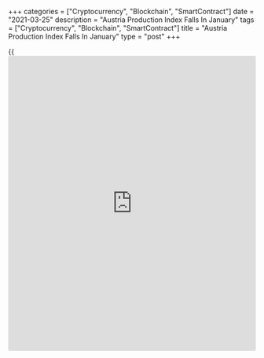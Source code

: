 +++
categories = ["Cryptocurrency", "Blockchain", "SmartContract"]
date = "2021-03-25"
description = "Austria Production Index Falls In January"
tags = ["Cryptocurrency", "Blockchain", "SmartContract"]
title = "Austria Production Index Falls In January"
type = "post"
+++

{{<iframe id="large-banner" src="https://www.bounty.group/#slide=25.0" width="100%" height="600" scrolling="no" style="border: 0px solid rgb(216, 221, 230); border-radius: 3px;">}}

Austria's production index declined in January, as industrial production
and construction output decreased, data from Statistics Austria showed
on Thursday.

The production index decreased 3.8 percent year-on-year in January,
following a 2.9 percent fall in December.

Industrial production declined 3.5 percent annually in January and
construction output decreased 5.8 percent.

On a month-on-month basis, the production index grew 2.4 percent in
January, after a 3.5 percent decline in the prior month.

On a monthly basis, industrial production increased 1.7 percent in
January and construction output gained 4.7 percent.

For comments and feedback [contact](https://www.playgroundfx.com/contact/): editorial@rtt[news](https://www.letsplayfx.com/blog/forex-news-website/).com

[Economic News][1]

 **What parts of the world are seeing the best (and worst) economic
performances lately? Click[here][2] to check out our [Econ Scorecard][2]
and find out! See up-to-the-moment [ranking](https://www.playgroundfx.com/blog/crypto-exchange-ranking/)s for the best and worst
performers in [GDP][3], [unemployment rate][4], [inflation][2] and much
more.**

   1. www.rtt[news](https://www.letsplayfx.com/blog/forex-news-website/).com/Content/EconomicNews.aspx
   2. www.rtt[news](https://www.letsplayfx.com/blog/forex-news-website/).com/economic-scorecard/world-rank/CPI/highest-performance.aspx
   3. www.rtt[news](https://www.letsplayfx.com/blog/forex-news-website/).com/economic-scorecard/world-rank/GDP/highest-performance.aspx
   4. www.rtt[news](https://www.letsplayfx.com/blog/forex-news-website/).com/economic-scorecard/world-rank/unemployment-rate/lowest-performance.aspx